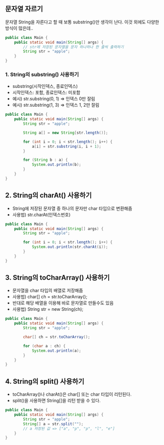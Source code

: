 ## 문자열 자르기

문자열 String을 자른다고 할 때 보통 substring()만 생각이 난다. 이것 외에도 다양한 방식이 많은데..

```java
public class Main {
    public static void main(String[] args) {
        // str에 저장된 문자열을 문자 하나하나 한 줄씩 출력하기
        String str = "apple";
    }
}
```

### 1. String의 substring() 사용하기
* substring(시작인덱스, 종료인덱스) 
* 시작인덱스: 포함, 종료인덱스: 미포함
* 예시) str.substring(0, 1) => 인덱스 0만 잘림
* 예시) str.substring(1, 3) => 인덱스 1, 2만 잘림

```java
public class Main {
    public static void main(String[] args) {
        String str = "apple";

        String a[] = new String[str.length()];

        for (int i = 0; i < str.length(); i++) {
            a[i] = str.substring(i, i + 1);
        }

        for (String b : a) {
            System.out.println(b);
        }
    }
}
```

## 2. String의 charAt() 사용하기
* String에 저장된 문자열 중 하나의 문자만 char 타입으로 변환해줌
* 사용법) str.charAt(인덱스번호)

```java
public class Main {
    public static void main(String[] args) {
        String str = "apple";

        for (int i = 0; i < str.length(); i++) {
            System.out.println(str.charAt(i));
        }
    }
}
```

## 3. String의 toCharArray() 사용하기
* 문자열을 char 타입의 배열로 저장해줌
* 사용법) char[] ch = str.toCharArray();
* 반대로 해당 배열을 이용해 바로 문자열로 만들수도 있음
* 사용법) String str = new String(ch);

```java
public class Main {
    public static void main(String[] args) {
        String str = "apple";

        char[] ch = str.toCharArray();

        for (char a : ch) {
            System.out.println(a);
        }
    }
}
```

## 4. String의 split() 사용하기
* toCharArray()나 charAt()은 char[] 또는 char 타입이 리턴된다.
* split()을 사용하면 String[]을 리턴 받을 수 있다.

```java
public class Main {
    public static void main(String[] args) {
        String str = "apple";
        String[] a = str.split("");
        // a 저장된 값 => ["a", "p", "p", "l", "e"]
    }
}
```